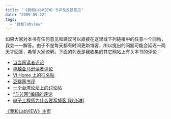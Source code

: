 ```yaml
---
title: "《我和LabVIEW》书评及反馈意见"
date: "2009-09-22"
tags: 
  - "我和labview"
---
```


如果大家对本书有任何意见和建议可以直接在这里或下列链接中的任意一个回帖，我会一一解答。由于不是每天都有时间更新博客，所以提出的问题可能会延迟一两天才回答，希望大家谅解。下面的列表是我收集的其它网站上有关本书的评论：

- [当当网读者评论](http://comm.dangdang.com/reviewlist/20679741/)
- [卓越亚马逊读者评论](http://www.amazon.cn/mn/productReviewApplication?uid=480-0280375-3205521&prodid=bkbk987681)
- [VI Home 上的征名贴](http://www.vihome.com.cn/bbs/viewthread.php?tid=13340&extra=page%3D2)
- [豆瓣网书评](http://www.douban.com/subject/4037097/)
- [一个台湾论坛上的讨论帖](http://www.labviewpro.net/forum_post_detail.php?post=922&fid=1)
- [“与非网”编辑的评论](http://www.eefocus.com/blog/laiawasami/09-08/175123_d29c9.html)
- [电子工程师为什么要写博客 \[耿介琳\]](http://www.mcublog.com/bbs/viewthread.php?tid=819)

[《我和LabVIEW》主页](http://ruanqizhen.spaces.live.com/mmm2009-09-01_09.47/blog/cns!5852D4F797C53FB6!4310.entry)
